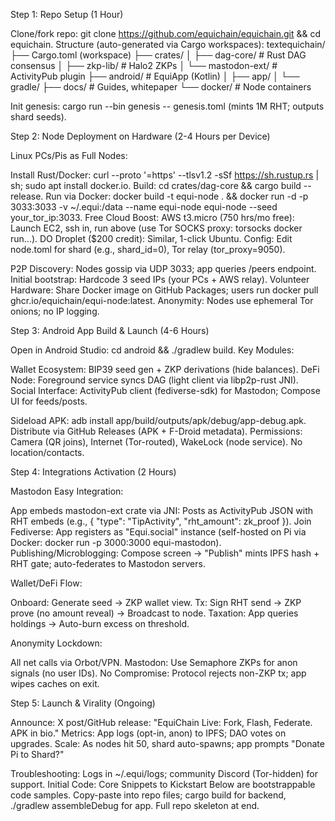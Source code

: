 Step 1: Repo Setup (1 Hour)

Clone/fork repo: git clone https://github.com/equichain/equichain.git && cd equichain.
Structure (auto-generated via Cargo workspaces):
textequichain/
├── Cargo.toml (workspace)
├── crates/
│   ├── dag-core/     # Rust DAG consensus
│   ├── zkp-lib/      # Halo2 ZKPs
│   └── mastodon-ext/ # ActivityPub plugin
├── android/          # EquiApp (Kotlin)
│   ├── app/
│   └── gradle/
├── docs/             # Guides, whitepaper
└── docker/           # Node containers

Init genesis: cargo run --bin genesis -- genesis.toml (mints 1M RHT; outputs shard seeds).

Step 2: Node Deployment on Hardware (2-4 Hours per Device)

Linux PCs/Pis as Full Nodes:

Install Rust/Docker: curl --proto '=https' --tlsv1.2 -sSf https://sh.rustup.rs | sh; sudo apt install docker.io.
Build: cd crates/dag-core && cargo build --release.
Run via Docker: docker build -t equi-node . && docker run -d -p 3033:3033 -v ~/.equi:/data --name equi-node equi-node --seed your_tor_ip:3033.
Free Cloud Boost: AWS t3.micro (750 hrs/mo free): Launch EC2, ssh in, run above (use Tor SOCKS proxy: torsocks docker run...). DO Droplet ($200 credit): Similar, 1-click Ubuntu.
Config: Edit node.toml for shard (e.g., shard_id=0), Tor relay (tor_proxy=9050).


P2P Discovery: Nodes gossip via UDP 3033; app queries /peers endpoint. Initial bootstrap: Hardcode 3 seed IPs (your PCs + AWS relay).
Volunteer Hardware: Share Docker image on GitHub Packages; users run docker pull ghcr.io/equichain/equi-node:latest. Anonymity: Nodes use ephemeral Tor onions; no IP logging.

Step 3: Android App Build & Launch (4-6 Hours)

Open in Android Studio: cd android && ./gradlew build.
Key Modules:

Wallet Ecosystem: BIP39 seed gen + ZKP derivations (hide balances).
DeFi Node: Foreground service syncs DAG (light client via libp2p-rust JNI).
Social Interface: ActivityPub client (fediverse-sdk) for Mastodon; Compose UI for feeds/posts.


Sideload APK: adb install app/build/outputs/apk/debug/app-debug.apk. Distribute via GitHub Releases (APK + F-Droid metadata).
Permissions: Camera (QR joins), Internet (Tor-routed), WakeLock (node service). No location/contacts.

Step 4: Integrations Activation (2 Hours)

Mastodon Easy Integration:

App embeds mastodon-ext crate via JNI: Posts as ActivityPub JSON with RHT embeds (e.g., { "type": "TipActivity", "rht_amount": zk_proof }).
Join Fediverse: App registers as "Equi.social" instance (self-hosted on Pi via Docker: docker run -p 3000:3000 equi-mastodon).
Publishing/Microblogging: Compose screen → "Publish" mints IPFS hash + RHT gate; auto-federates to Mastodon servers.


Wallet/DeFi Flow:

Onboard: Generate seed → ZKP wallet view.
Tx: Sign RHT send → ZKP prove (no amount reveal) → Broadcast to node.
Taxation: App queries holdings → Auto-burn excess on threshold.


Anonymity Lockdown:

All net calls via Orbot/VPN.
Mastodon: Use Semaphore ZKPs for anon signals (no user IDs).
No Compromise: Protocol rejects non-ZKP tx; app wipes caches on exit.



Step 5: Launch & Virality (Ongoing)

Announce: X post/GitHub release: "EquiChain Live: Fork, Flash, Federate. APK in bio."
Metrics: App logs (opt-in, anon) to IPFS; DAO votes on upgrades.
Scale: As nodes hit 50, shard auto-spawns; app prompts "Donate Pi to Shard?"

Troubleshooting: Logs in ~/.equi/logs; community Discord (Tor-hidden) for support.
Initial Code: Core Snippets to Kickstart
Below are bootstrappable code samples. Copy-paste into repo files; cargo build for backend, ./gradlew assembleDebug for app. Full repo skeleton at end.
